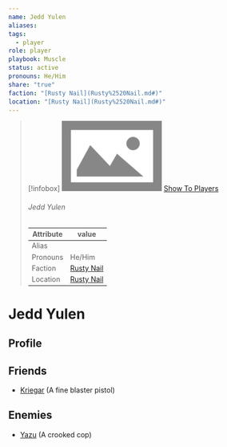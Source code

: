 ```yaml
---
name: Jedd Yulen
aliases: 
tags:
  - player
role: player
playbook: Muscle
status: active
pronouns: He/Him
share: "true"
faction: "[Rusty Nail](Rusty%2520Nail.md#)"
location: "[Rusty Nail](Rusty%2520Nail.md#)"
---
```



> [!infobox]
> ![cover hsmall](../ImagePlaceholder.png)
> [Show To Players](../ImagePlaceholder.png)
> ###### Jedd Yulen
> Attribute |  value |
> ---|---|
> Alias | 
> Pronouns | He/Him
> Faction | [Rusty Nail](Rusty%2520Nail.md.md#.md#)
> Location | [Rusty Nail](Rusty%2520Nail.md.md#.md#) |

# Jedd Yulen
## Profile

## Friends
- [Kriegar](Kriegar.md) (A fine blaster pistol)
## Enemies
- [Yazu](Yazu.md) (A crooked cop)
